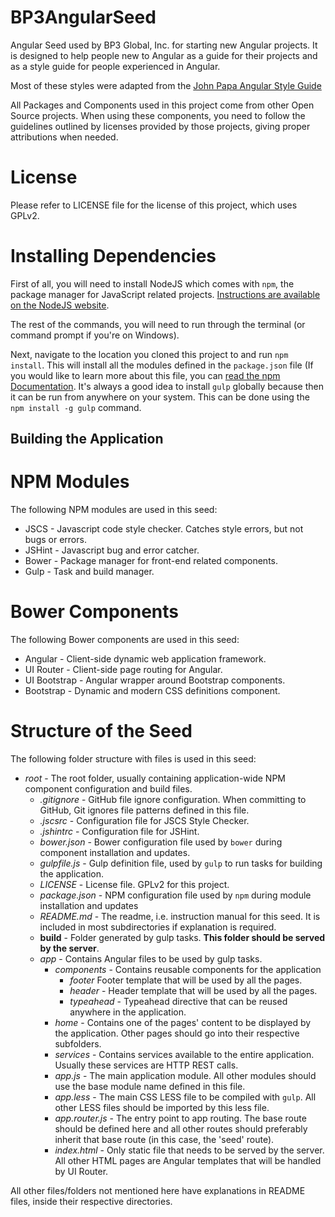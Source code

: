 # BP3AngularSeed #
Angular Seed used by BP3 Global, Inc. for starting new Angular projects. It is designed to help people new to Angular as a guide for their projects and as a style guide for people experienced in Angular.

Most of these styles were adapted from the [John Papa Angular Style Guide](https://github.com/johnpapa/angular-styleguide)

All Packages and Components used in this project come from other Open Source projects. When using these components,
you need to follow the guidelines outlined by licenses provided by those projects, giving proper attributions when
needed.

# License #
Please refer to LICENSE file for the license of this project, which uses GPLv2.

# Installing Dependencies #
First of all, you will need to install NodeJS which comes with `npm`, the package manager for JavaScript related projects. [Instructions are available on the NodeJS website](https://nodejs.org/download/).

The rest of the commands, you will need to run through the terminal (or command prompt if you're on Windows).

Next, navigate to the location you cloned this project to and run `npm install`. This will install all the modules defined in the `package.json` file (If you would like to learn more about this file, you can [read the npm Documentation](https://docs.npmjs.com/files/package.json). It's always a good idea to install `gulp` globally because then it can be run from anywhere on your system. This can be done using the `npm install -g gulp` command.

<TODO>

## Building the Application ##

# NPM Modules #
The following NPM modules are used in this seed:
* JSCS - Javascript code style checker. Catches style errors, but not bugs or errors.
* JSHint - Javascript bug and error catcher.
* Bower - Package manager for front-end related components.
* Gulp - Task and build manager.

# Bower Components #
The following Bower components are used in this seed:
* Angular - Client-side dynamic web application framework.
* UI Router - Client-side page routing for Angular.
* UI Bootstrap - Angular wrapper around Bootstrap components.
* Bootstrap - Dynamic and modern CSS definitions component.

# Structure of the Seed #
The following folder structure with files is used in this seed:

* _root_ - The root folder, usually containing application-wide NPM component configuration and build files.
    * _.gitignore_ - GitHub file ignore configuration. When committing to GitHub, Git ignores file patterns defined in 
     this file.
    * _.jscsrc_ - Configuration file for JSCS Style Checker.
    * _.jshintrc_ - Configuration file for JSHint.
    * _bower.json_ - Bower configuration file used by `bower` during component installation and updates. 
    * _gulpfile.js_ - Gulp definition file, used by `gulp` to run tasks for building the application.
    * _LICENSE_ - License file. GPLv2 for this project.
    * _package.json_ - NPM configuration file used by `npm` during module installation and updates
    * _README.md_ - The readme, i.e. instruction manual for this seed. It is included in most subdirectories if
     explanation is required.
    * **build** - Folder generated by gulp tasks. **This folder should be served by the server**.
    * _app_ - Contains Angular files to be used by gulp tasks.
        * _components_ - Contains reusable components for the application
            * _footer_ Footer template that will be used by all the pages.
            * _header_ - Header template that will be used by all the pages.
            * _typeahead_ - Typeahead directive that can be reused anywhere in the application.
        * _home_ - Contains one of the pages' content to be displayed by the application. Other pages should go into
         their respective subfolders.
        * _services_ - Contains services available to the entire application. Usually these services are HTTP REST calls.
        * _app.js_ - The main application module. All other modules should use the base module name defined in this file.
        * _app.less_ - The main CSS LESS file to be compiled with `gulp`. All other LESS files should be imported by
         this less file. 
        * _app.router.js_ - The entry point to app routing. The base route should be defined here and all other routes
         should preferably inherit that base route (in this case, the 'seed' route).
        * _index.html_ - Only static file that needs to be served by the server. All other HTML pages are Angular templates
         that will be handled by UI Router.
    
All other files/folders not mentioned here have explanations in README files, inside their respective directories.
